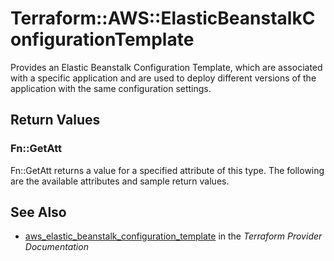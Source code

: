 # Terraform::AWS::ElasticBeanstalkConfigurationTemplate

Provides an Elastic Beanstalk Configuration Template, which are associated with
a specific application and are used to deploy different versions of the
application with the same configuration settings.

## Return Values

### Fn::GetAtt

Fn::GetAtt returns a value for a specified attribute of this type. The following are the available attributes and sample return values.

## See Also

* [aws_elastic_beanstalk_configuration_template](https://www.terraform.io/docs/providers/aws/r/elastic_beanstalk_configuration_template.html) in the _Terraform Provider Documentation_